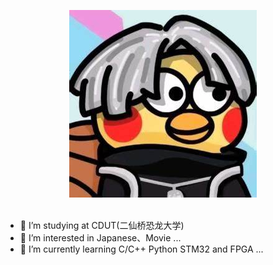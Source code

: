<p align = "center">
	<img alt="Logo" src="black.jpg">
	<br>
	<br>
</p>

- 📖 I’m studying at CDUT(二仙桥恐龙大学)
- 👀 I’m interested in Japanese、Movie ...
- 🌱 I’m currently learning C/C++ Python STM32 and FPGA ...

